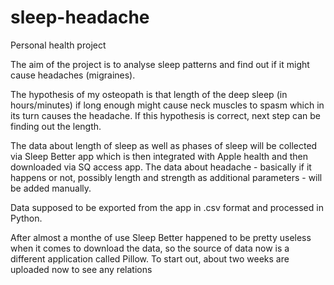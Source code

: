 # sleep-headache
Personal health project 

The aim of the project is to analyse sleep patterns and find out if it might cause headaches (migraines).

The hypothesis of my osteopath is that length of the deep sleep (in hours/minutes) if long enough might cause neck muscles to spasm which in its turn causes the headache. If this hypothesis is correct, next step can be finding out the length. 

The data about length of sleep as well as phases of sleep will be collected via Sleep Better app which is then integrated with Apple health and then downloaded via SQ access app. The data about headache - basically if it happens or not, possibly length and strength as additional parameters - will be added manually.  

Data supposed to be exported from the app in .csv format and processed in Python. 


After almost a monthe of use Sleep Better happened to be pretty useless when it comes to download the data, so the source of data now is a different application called Pillow. To start out, about two weeks are uploaded now to see any relations 
